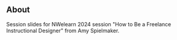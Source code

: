 ## About
Session slides for NWelearn 2024 session "How to Be a Freelance Instructional Designer" from Amy Spielmaker.
